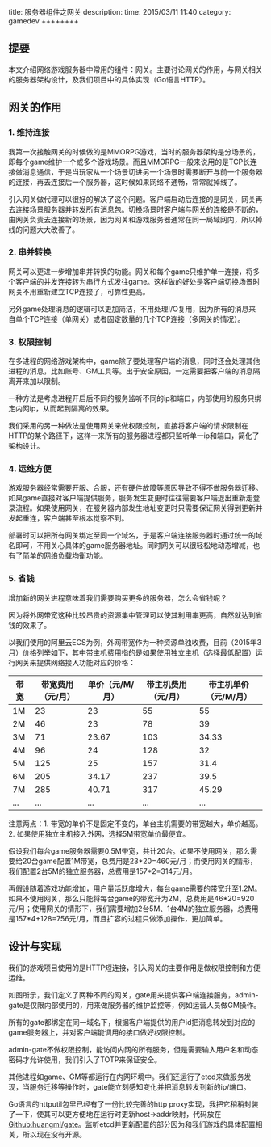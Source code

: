 title:  服务器组件之网关
description: 
time: 2015/03/11 11:40
category: gamedev
++++++++

## 提要

本文介绍网络游戏服务器中常用的组件：网关。主要讨论网关的作用，与网关相关的服务器架构设计，及我们项目中的具体实现（Go语言HTTP）。

## 网关的作用

### 1. 维持连接

我第一次接触网关的时候做的是MMORPG游戏，当时的服务器架构是分场景的，即每个game维护一个或多个游戏场景。而且MMORPG一般来说用的是TCP长连接做消息通信，于是当玩家从一个场景切进另一个场景时需要断开与前一个服务器的连接，再去连接后一个服务器，这时候如果网络不通畅，常常就掉线了。

引入网关做代理可以很好的解决了这个问题。客户端启动后连接的是网关，网关再去连接场景服务器并转发所有消息包。切换场景时客户端与网关的连接是不断的，由网关负责去连接新的场景，因为网关和游戏服务器通常在同一局域网内，所以掉线的问题大大改善了。

### 2. 串并转换

网关可以更进一步增加串并转换的功能。网关和每个game只维护单一连接，将多个客户端的并发连接转为串行方式发往game。这样做的好处是客户端切换场景时网关不用重新建立TCP连接了，可靠性更高。

另外game处理消息的逻辑可以更加简洁，不用处理I/O复用，因为所有的消息来自单个TCP连接（单网关）或者固定数量的几个TCP连接（多网关的情况）。

### 3. 权限控制

在多进程的网络游戏架构中，game除了要处理客户端的消息，同时还会处理其他进程的消息，比如账号、GM工具等。出于安全原因，一定需要把客户端的消息隔离开来加以限制。

一种方法是考虑进程开启后不同的服务监听不同的ip和端口，内部使用的服务只绑定内网ip，从而起到隔离的效果。

我们采用的另一种做法是使用网关来做权限控制，直接将客户端的请求限制在HTTP的某个路径下，这样一来所有的服务器进程都只监听单一ip和端口，简化了架构设计。

### 4. 运维方便

游戏服务器经常需要开服、合服，还有硬件故障等原因导致不得不做服务器迁移。如果game直接对客户端提供服务，服务发生变更时往往需要客户端退出重新走登录流程。如果使用网关，在服务器内部发生地址变更时只需要保证网关得到更新并发起重连，客户端甚至根本觉察不到。

部署时可以把所有网关绑定至同一个域名，于是客户端连接服务器时通过统一的域名即可，不用关心具体的game服务器地址。同时网关可以很轻松地动态增减，也有了简单的网络负载均衡功能。

### 5. 省钱

增加新的网关进程意味着我们需要购买更多的服务器，怎么会省钱呢？

因为将外网带宽这种比较昂贵的资源集中管理可以使其利用率更高，自然就达到省钱的效果了。

以我们使用的阿里云ECS为例，外网带宽作为一种资源单独收费，目前（2015年3月）价格列举如下，其中带主机费用指的是如果使用独立主机（选择最低配置）运行网关来提供网络接入功能对应的价格：

带宽 | 带宽费用（元/月） | 单价（元/M/月） | 带主机费用（元/月） | 带主机单价（元/M/月）
--- | --- | ---   | --- | ---
1M  | 23  | 23    | 55  | 55
2M  | 46  | 23    | 78  | 39
3M  | 71  | 23.67 | 103 | 34.33
4M  | 96  | 24    | 128 | 32
5M  | 125 | 25    | 157 | 31.4
6M  | 205 | 34.17 | 237 | 39.5
7M  | 285 | 40.71 | 317 | 45.29
... | ... | ...   | ... | ...

注意两点：1. 带宽的单价不是固定不变的，单台主机需要的带宽越大，单价越高。2. 如果使用独立主机接入外网，选择5M带宽单价最便宜。

假设我们每台game服务器需要0.5M带宽，共计20台。如果不使用网关，那么需要给20台game配置1M带宽，总费用是23\*20=460元/月；而使用网关的情形，我们配置2台5M的独立服务器，总费用是157\*2=314元/月。

再假设随着游戏功能增加，用户量活跃度增大，每台game需要的带宽升至1.2M。如果不使用网关，那么只能将每台game的带宽升为2M，总费用是46\*20=920元/月；使用网关的情形下，我们需要增加2台5M、1台4M的独立服务器，总费用是157\*4+128=756元/月，而且扩容的过程只做添加操作，更加简单。

## 设计与实现

我们的游戏项目使用的是HTTP短连接，引入网关的主要作用是做权限控制和方便运维。

如图所示，我们定义了两种不同的网关，gate用来提供客户端连接服务，admin-gate是仅限内部使用的，用来做服务器的维护监控等，例如运营人员做GM操作。

所有的gate都绑定在同一域名下，根据客户端提供的用户id把消息转发到对应的game服务器上，并对客户端能调用的接口做好权限控制。

admin-gate不做权限控制，能访问内网的所有服务，但是需要输入用户名和动态密码才允许使用，我们引入了TOTP来保证安全。

其他进程如game、GM等都运行在内网环境中。我们还运行了etcd来做服务发现，当服务迁移等操作时，gate能立刻感知变化并把消息转发到新的ip/端口。

Go语言的httputil包里已经有了一份比较完善的http proxy实现，我把它稍稍封装了一下，使其可以更方便地在运行时更新host->addr映射，代码放在[Github:huangml/gate](https://github.com/huangml/gate)。监听etcd并更新配置的部分因为和我们游戏的具体配置相关，所以现在没有开源。

